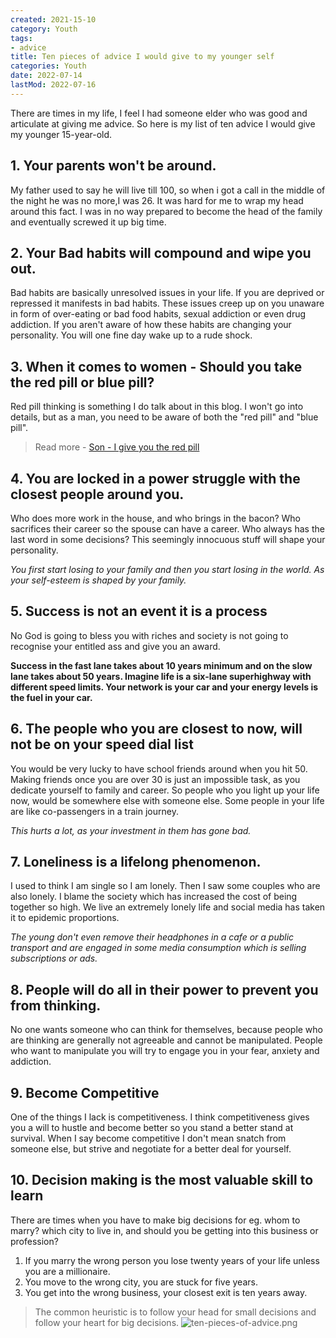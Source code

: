 ```yaml
---
created: 2021-15-10
category: Youth
tags:
- advice
title: Ten pieces of advice I would give to my younger self
categories: Youth
date: 2022-07-14
lastMod: 2022-07-16
---
```

There are times in my life, I feel I had someone elder who was good and articulate at giving me advice. So here is my list of ten advice I would give my younger 15-year-old.

## 1. Your parents won't be around.
My father used to say he will live till 100, so when i got a call in the middle of the night he was no more,I was 26. It was hard for me to wrap my head around this fact. I was in no way prepared to become the head of the family and eventually screwed it up big time.

## 2. Your Bad habits will compound and wipe you out.
Bad habits are basically unresolved issues in your life. If you are deprived or repressed it manifests in bad habits. These issues creep up on you unaware in form of over-eating or bad food habits, sexual addiction or even drug addiction. If you aren't aware of how these habits are changing your personality. You will one fine day wake up to a rude shock.

## 3. When it comes to women - Should you take the red pill or blue pill?
Red pill thinking is something I do talk about in this blog. I won't go into details, but as a man, you need to be aware of both the "red pill" and "blue pill".

> Read more - [Son - I give you the red pill](https://manojnayak.com/posts/son-i-give-you-the-red-pill/)

## 4. You are locked in a power struggle with the closest people around you.
Who does more work in the house, and who brings in the bacon? Who sacrifices their career so the spouse can have a career. Who always has the last word in some decisions? This seemingly innocuous stuff will shape your personality.

*You first start losing to your family and then you start losing in the world. As your self-esteem is shaped by your family.*

## 5. Success is not an event it is a process  
No God is going to bless you with riches and society is not going to recognise your entitled ass and give you an award.

**Success in the fast lane takes about 10 years minimum and on the slow lane takes about 50 years. Imagine life is a six-lane superhighway with different speed limits. Your network is your car and your energy levels is the fuel in your car.**

## 6. The people who you are closest to now, will not be on your speed dial list
You would be very lucky to have school friends around when you hit 50. Making friends once you are over 30 is just an impossible task, as you dedicate yourself to family and career. So people who you light up your life now, would be somewhere else with someone else. Some people in your life are like co-passengers in a train journey.

*This hurts a lot, as your investment in them has gone bad.*

## 7. Loneliness is a lifelong phenomenon.  
I used to think I am single so I am lonely. Then I saw some couples who are also lonely. I blame the society which has increased the cost of being together so high. We live an extremely lonely life and social media has taken it to epidemic proportions.

*The young don't even remove their headphones in a cafe or a public transport and are engaged in some media consumption which is selling subscriptions or ads.*

## 8. People will do all in their power to prevent you from thinking.
No one wants someone who can think for themselves, because people who are thinking are generally not agreeable and cannot be manipulated. People who want to manipulate you will try to engage you in your fear, anxiety and addiction.

## 9. Become Competitive  
One of the things I lack is competitiveness. I think competitiveness gives you a will to hustle and become better so you stand a better stand at survival. When I say become competitive I don't mean snatch from someone else, but strive and negotiate for a better deal for yourself.

## 10. Decision making is the most valuable skill to learn
There are times when you have to make big decisions for eg. whom to marry? which city to live in, and should you be getting into this business or profession?
1. If you marry the wrong person you lose twenty years of your life unless you are a millionaire.
2. You move to the wrong city, you are stuck for five years.
3. You get into the wrong business, your closest exit is ten years away.

> The common heuristic is to follow your head for small decisions and follow your heart for big decisions.
![ten-pieces-of-advice.png](https://manojnayak.mataroa.blog/images/3e2dafe2.png)
